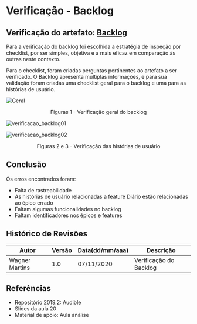 # Verificação - Backlog

## **Verificação do artefato**: [Backlog](../modelagem/backlog.md)

Para a verificação do backlog foi escolhida a estratégia de inspeção por checklist, por ser simples, objetiva e a mais eficaz em comparação às outras neste contexto.

Para o checklist, foram criadas perguntas pertinentes ao artefato a ser verificado.
O Backlog apresenta múltiplas informações, e para sua validação foram criadas uma checklist geral para o backlog e uma para as histórias de usuário.

![Geral](https://user-images.githubusercontent.com/47457792/98452541-e179cc00-212e-11eb-8ffc-0cfef8dac719.png)

<p align="center">Figuras 1 - Verificação geral do backlog </p>

![verificacao_backlog01](https://user-images.githubusercontent.com/47457792/98451776-b63fae80-2127-11eb-9f30-711c0b9e91da.png)

![verificacao_backlog02](https://user-images.githubusercontent.com/47457792/98452428-0de11880-212e-11eb-8f5c-90c58171ab26.png)

<p align="center">Figuras 2 e 3 - Verificação das histórias de usuário </p>

## Conclusão

Os erros encontrados foram:

- Falta de rastreabilidade
- As histórias de usuário relacionadas a feature Diário estão relacionadas ao épico errado
- Faltam algumas funcionalidades no backlog
- Faltam identificadores nos épicos e features

## Histórico de Revisões

| Autor | Versão | Data(dd/mm/aaa) | Descrição
|-|-|-|-
|Wagner Martins | 1.0 | 07/11/2020 | Verificação do Backlog

## Referências

* Repositório 2019.2: Audible
* Slides da aula 20
* Material de apoio: Aula análise